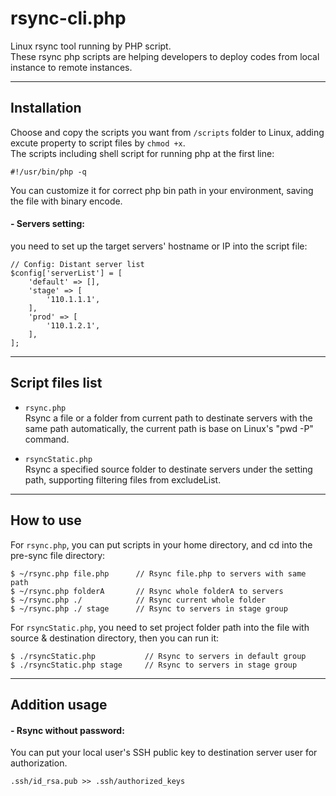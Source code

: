 # rsync-cli.php

Linux rsync tool running by PHP script.  
These rsync php scripts are helping developers to deploy codes from local instance to remote instances.

---

## Installation

Choose and copy the scripts you want from `/scripts` folder to Linux, adding excute property to script files by `chmod +x`.  
The scripts including shell script for running php at the first line:
```
#!/usr/bin/php -q
```
You can customize it for correct php bin path in your environment, saving the file with binary encode.

#### - Servers setting:
you need to set up the target servers' hostname or IP into the script file:

```
// Config: Distant server list
$config['serverList'] = [
    'default' => [],
    'stage' => [
        '110.1.1.1',
    ],
    'prod' => [
        '110.1.2.1',
    ],
];
```

---

## Script files list

- `rsync.php`  
    Rsync a file or a folder from current path to destinate servers with the same path automatically, the current path is base on Linux's "pwd -P" command.

- `rsyncStatic.php`  
    Rsync a specified source folder to destinate servers under the setting path, supporting filtering files from excludeList.

---

## How to use

For `rsync.php`, you can put scripts in your home directory, and cd into the pre-sync file directory:

```
$ ~/rsync.php file.php      // Rsync file.php to servers with same path
$ ~/rsync.php folderA       // Rsync whole folderA to servers
$ ~/rsync.php ./            // Rsync current whole folder
$ ~/rsync.php ./ stage      // Rsync to servers in stage group
```

For `rsyncStatic.php`, you need to set project folder path into the file with source & destination directory, then you can run it:
```
$ ./rsyncStatic.php           // Rsync to servers in default group
$ ./rsyncStatic.php stage     // Rsync to servers in stage group
```

---

## Addition usage

#### - Rsync without password:
You can put your local user's SSH public key to destination server user for authorization.
```
.ssh/id_rsa.pub >> .ssh/authorized_keys
```



